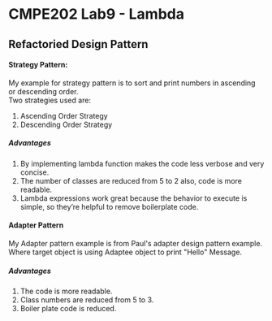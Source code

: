 # CMPE202 Lab9 - Lambda

## Refactoried Design Pattern 

#### Strategy Pattern: 
My example for strategy pattern is to sort and print numbers in ascending or descending order.  
Two strategies used are:
1. Ascending Order Strategy
2. Descending Order Strategy

##### Advantages
1. By implementing lambda function makes the code less verbose and very concise. 
2. The number of classes are reduced from 5 to 2 also, code is more readable. 
3. Lambda expressions work great because the behavior to execute is simple, so they’re helpful to remove boilerplate code.

#### Adapter Pattern
My Adapter pattern example is from Paul's adapter design pattern example. Where target object is using Adaptee object to print "Hello" Message. 

##### Advantages
1. The code is more readable. 
2. Class numbers are reduced from 5 to 3. 
3. Boiler plate code is reduced.  

```
